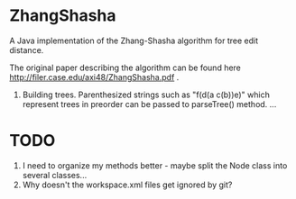 ZhangShasha
===========

A Java implementation of the Zhang-Shasha algorithm for tree edit distance.

The original paper describing the algorithm can be found here http://filer.case.edu/axi48/ZhangShasha.pdf .

1. Building trees.
Parenthesized strings such as "f(d(a c(b))e)" which represent trees in preorder can be passed to parseTree() method.
...

TODO
====

1. I need to organize my methods better - maybe split the Node class into several classes...
2. Why doesn't the workspace.xml files get ignored by git?


